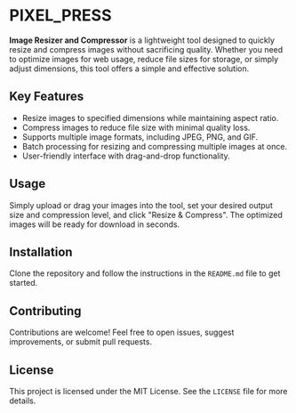 <h1>PIXEL_PRESS</h1>

<p>
  <strong>Image Resizer and Compressor</strong> is a lightweight tool designed to quickly resize and compress images without sacrificing quality. Whether you need to optimize images for web usage, reduce file sizes for storage, or simply adjust dimensions, this tool offers a simple and effective solution.
</p>

<h2>Key Features</h2>
<ul>
  <li>Resize images to specified dimensions while maintaining aspect ratio.</li>
  <li>Compress images to reduce file size with minimal quality loss.</li>
  <li>Supports multiple image formats, including JPEG, PNG, and GIF.</li>
  <li>Batch processing for resizing and compressing multiple images at once.</li>
  <li>User-friendly interface with drag-and-drop functionality.</li>
</ul>

<h2>Usage</h2>
<p>
  Simply upload or drag your images into the tool, set your desired output size and compression level, and click "Resize & Compress". The optimized images will be ready for download in seconds.
</p>

<h2>Installation</h2>
<p>
  Clone the repository and follow the instructions in the <code>README.md</code> file to get started.
</p>

<h2>Contributing</h2>
<p>
  Contributions are welcome! Feel free to open issues, suggest improvements, or submit pull requests.
</p>

<h2>License</h2>
<p>
  This project is licensed under the MIT License. See the <code>LICENSE</code> file for more details.
</p>
